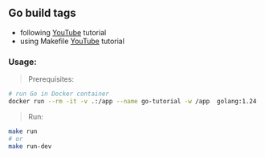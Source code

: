## Go build tags
- following [YouTube](https://www.youtube.com/watch?v=HFIBORHEZsg) tutorial
- using Makefile [YouTube](https://www.youtube.com/watch?v=XlobWOgcK7Y) tutorial


### Usage:
> Prerequisites:
```bash
# run Go in Docker container
docker run --rm -it -v .:/app --name go-tutorial -w /app  golang:1.24
```

> Run:
```bash
make run
# or
make run-dev
```
